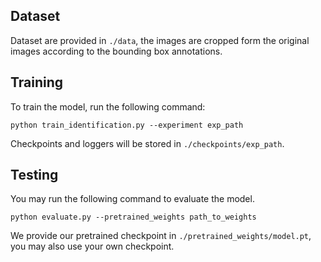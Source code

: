 ## Dataset
Dataset are provided in ```./data```, the images are cropped form the original images according to the bounding box annotations.

## Training
To train the model, run the following command:

```python train_identification.py --experiment exp_path```

Checkpoints and loggers will be stored in ``./checkpoints/exp_path``.

## Testing
You may run the following command to evaluate the model.

```python evaluate.py --pretrained_weights path_to_weights```

We provide our pretrained checkpoint in ``./pretrained_weights/model.pt``, you may also use your own checkpoint.


